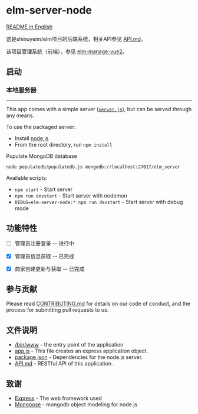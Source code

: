 # elm-server-node
[README in English](README_EN.md)

这是shinuyeim/elm项目的后端系统，相关API参见 [API.md](API.md)。

该项目管理系统（前端），参见 [elm-manage-vue2](https://github.com/shinuyeim/elm-manage-vue2)。

## 启动

### 本地服务器
------------

This app comes with a simple server ([`server.js`](./server.js)), but can be served through any means.

To use the packaged server:

* Install [node.js](http://nodejs.org/)
* From the root directory, run `npm install`

Pupulate MongoDB database
```
node populatedb/populatedb.js mongodb://localhost:27017/elm_server
```

Available scripts:
* `npm start` - Start server
* `npm run devstart` - Start server with nodemon
* `DEBUG=elm-server-node:* npm run devstart` - Start server with debug mode

## 功能特性
- [ ] 管理员注册登录 -- 进行中
- [x] 管理员信息获取 -- 已完成
- [x] 商家创建更新与获取 -- 已完成


## 参与贡献

Please read [CONTRIBUTING.md](CONTRIBUTING.md) for details on our code of conduct, and the process for submitting pull requests to us.

## 文件说明
* [/bin/www](/bin/www) - the entry point of the application
* [app.js](app.js) - This file creates an express application object.
* [package.json](package.json) - Dependencies for the node.js server.
* [API.md](API.md) - RESTful API of this application.

## 致谢
* [Express](https://expressjs.com/) - The web framework used
* [Mongoose](https://mongoosejs.com/) - mongodb object modeling for node.js